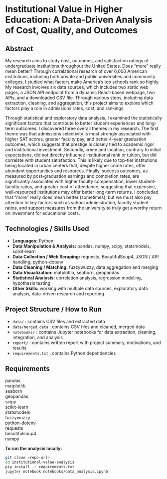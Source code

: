 # Institutional Value in Higher Education: A Data-Driven Analysis of Cost, Quality, and Outcomes

## Abstract
My research aims to study cost, outcomes, and satisfaction ratings of undergraduate institutions throughout the United States. Does “more” really mean better? Through correlational research of over 6,000 American institutions, including both private and public universities and community colleges, I studied what factors make America’s top schools rank so highly. My research involves six data sources, which includes two static web pages, a JSON API endpoint from a dynamic React-based webpage, two APIs, and a downloaded CSV file. Through various steps, including data extraction, cleaning, and aggregation, this project aims to explore which factors play a role in admissions rates, cost, and rankings. <br>

Through statistical and exploratory data analysis, I examined the statistically significant factors that contribute to better student experiences and long-term outcomes. I discovered three overall themes in my research. The first theme was that admissions selectivity is most strongly associated with higher SAT scores, greater faculty pay, and better 4-year graduation outcomes, which suggests that prestige is closely tied to academic rigor and institutional investment. Secondly, crime and location, contrary to initial expectations, did not directly influence institutional rank or tuition, but did correlate with student satisfaction. This is likely due to top-tier institutions being located in urban centers that, despite higher crime rates, offer abundant opportunities and resources. Finally, success outcomes, as measured by post-graduation earnings and completion rates, are significantly associated with higher faculty compensation, lower student-faculty ratios, and greater cost of attendance, suggesting that expensive, well-resourced institutions may offer better long-term returns. I concluded that “more” really does mean better (sometimes), but we must also pay attention to key factors such as school administration, faculty student ratios, and support measures from the university to truly get a worthy return on investment for educational costs. <br>

## Technologies / Skills Used
- **Languages:** Python
- **Data Manipulation & Analysis:** pandas, numpy, scipy, statsmodels, scikit-learn
- **Data Collection / Web Scraping:** requests, BeautifulSoup4, JSON / API handling, python-dotenv
- **Data Cleaning / Matching:** fuzzywuzzy, data aggregation and merging
- **Data Visualization:** matplotlib, seaborn, geopandas
- **Statistical Analysis:** correlation analysis, regression modeling, hypothesis testing
- **Other Skills:** working with multiple data sources, exploratory data analysis, data-driven research and reporting

## Project Structure / How to Run
- `data/` : contains CSV files and extracted data
- `data/merged_data` : contains CSV files and cleaned, merged data
- `notebooks/` : contains Jupyter notebooks for data extraction, cleaning, integration, and analysis
- `report/` : contains written report with project summary, motivations, and results
- `requirements.txt` : contains Python dependencies

## Requirements
pandas <br>
matplotlib <br>
seaborn <br>
geopandas <br>
scipy <br>
scikit-learn <br>
statsmodels <br>
fuzzywuzzy <br>
python-dotenv <br>
requests <br>
beautifulsoup4 <br>
numpy <br>

**To run the analysis locally:**
```bash
git clone <repo-url>
cd institutional-value-analysis
pip install -r requirements.txt
jupyter notebook notebooks/data_analysis.ipynb